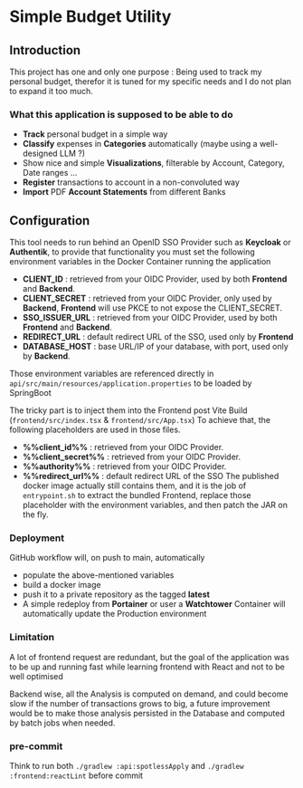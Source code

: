 # Simple Budget Utility

## Introduction

This project has one and only one purpose : Being used to track my personal budget, therefor it is tuned for my specific needs
and I do not plan to expand it too much.

### What this application is supposed to be able to do

- **Track** personal budget in a simple way
- **Classify** expenses in **Categories** automatically (maybe using a well-designed LLM ?)
- Show nice and simple **Visualizations**, filterable by Account, Category, Date ranges ...
- **Register** transactions to account in a non-convoluted way
- **Import** PDF **Account Statements** from different Banks

## Configuration

This tool needs to run behind an OpenID SSO Provider such as **Keycloak** or **Authentik**, to provide that functionality you must set the following environment variables in the Docker Container running the application
- **CLIENT_ID** : retrieved from your OIDC Provider, used by both **Frontend** and **Backend**.
- **CLIENT_SECRET** : retrieved from your OIDC Provider, only used by **Backend**, **Frontend** will use PKCE to not expose the CLIENT_SECRET.
- **SSO_ISSUER_URL** : retrieved from your OIDC Provider, used by both **Frontend** and **Backend**.
- **REDIRECT_URL** : default redirect URL of the SSO, used only by **Frontend**
- **DATABASE_HOST** : base URL/IP of your database, with port, used only by **Backend**.

Those environment variables are referenced directly in `api/src/main/resources/application.properties` to be loaded by SpringBoot

The tricky part is to inject them into the Frontend post Vite Build (`frontend/src/index.tsx` & `frontend/src/App.tsx`)
To achieve that, the following placeholders are used in those files.
- **%%client_id%%** : retrieved from your OIDC Provider.
- **%%client_secret%%** : retrieved from your OIDC Provider.
- **%%authority%%** : retrieved from your OIDC Provider.
- **%%redirect_url%%** : default redirect URL of the SSO 
The published docker image actually still contains them, and it is the job of `entrypoint.sh` to extract the bundled Frontend, replace those placeholder with the environment variables, and then patch the JAR on the fly.


### Deployment

GitHub workflow will, on push to main, automatically 
- populate the above-mentioned variables
- build a docker image
- push it to a private repository as the tagged **latest**
- A simple redeploy from **Portainer** or user a **Watchtower** Container will automatically update the Production environment

### Limitation

A lot of frontend request are redundant, but the goal of the application was to be up and running fast while learning frontend with React and not to be well optimised

Backend wise, all the Analysis is computed on demand, and could become slow if the number of transactions grows to big, a future improvement would be to make those analysis persisted in the Database and computed by batch jobs when needed.

### pre-commit
Think to run both `./gradlew :api:spotlessApply` and `./gradlew :frontend:reactLint` before commit 